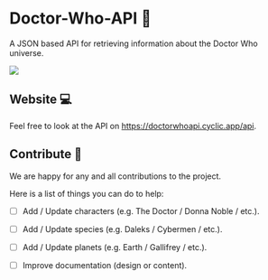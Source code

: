 # Doctor-Who-API :large_blue_diamond:
A JSON based API for retrieving information about the Doctor Who universe.

<img src="https://wallpapercave.com/wp/4CGjOpV.jpg">
<br>

## Website :computer:
Feel free to look at the API on https://doctorwhoapi.cyclic.app/api.

## Contribute :gift:
We are happy for any and all contributions to the project.

Here is a list of things you can do to help:
- [ ] Add / Update characters (e.g. The Doctor / Donna Noble / etc.).
- [ ] Add / Update species (e.g. Daleks / Cybermen / etc.).
- [ ] Add / Update planets (e.g. Earth / Gallifrey / etc.).
- [ ] Improve documentation (design or content).

